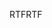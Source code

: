 <span data-ttu-id="94597-101">RTF</span><span class="sxs-lookup"><span data-stu-id="94597-101">RTF</span></span>